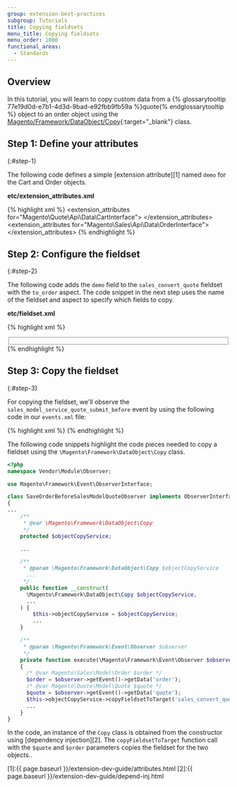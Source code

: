 ```yaml
---
group: extension-best-practices
subgroup: Tutorials
title: Copying fieldsets
menu_title: Copying fieldsets
menu_order: 1000
functional_areas:
  - Standards
---
```


## Overview

In this tutorial, you will learn to copy custom data from a {% glossarytooltip 77e19d0d-e7b1-4d3d-9bad-e92fbb9fb59a %}quote{% endglossarytooltip %} object to an order object using the [Magento/Framework/DataObject/Copy][0]{:target="_blank"} class.

## Step 1: Define your attributes
{:#step-1}

The following code defines a simple [extension attribute][1] named `demo` for the Cart and Order objects.

**etc/extension_attributes.xml**

{% highlight xml %}
<config xmlns:xsi="http://www.w3.org/2001/XMLSchema-instance" xsi:noNamespaceSchemaLocation="Api/etc/extension_attributes.xsd">
  <extension_attributes for="Magento\Quote\Api\Data\CartInterface">
    <attribute code="demo" type="string" />
  </extension_attributes>
  <extension_attributes for="Magento\Sales\Api\Data\OrderInterface">
      <attribute code="demo" type="string" />
  </extension_attributes>
</config>
{% endhighlight %}

## Step 2: Configure the fieldset
{:#step-2}

The following code adds the `demo` field to the `sales_convert_quote` fieldset with the `to_order` aspect.
The code snippet in the next step uses the name of the fieldset and aspect to specify which fields to copy.

**etc/fieldset.xml**

{% highlight xml %}
<config xmlns:xsi="http://www.w3.org/2001/XMLSchema-instance" xsi:noNamespaceSchemaLocation="DataObject/etc/fieldset.xsd">
  <scope id="global">
    <fieldset id="sales_convert_quote">
      <field name="demo">
        <aspect name="to_order" />
      </field>
    </fieldset>
  </scope>
</config>
{% endhighlight %}

## Step 3: Copy the fieldset
{:#step-3}

For copying the fieldset, we'll observe the `sales_model_service_quote_submit_before` event by using the following code in our `events.xml` file:

{% highlight xml %}
<config xmlns:xsi="http://www.w3.org/2001/XMLSchema-instance" xsi:noNamespaceSchemaLocation="urn:magento:framework:Event/etc/events.xsd">
    <event name="sales_model_service_quote_submit_before">
        <observer name="[vendor]_[module]_sales_model_service_quote_submit_before" instance="Vendor\Module\Observer\SaveOrderBeforeSalesModelQuoteObserver" />
    </event>
</config>
{% endhighlight %}

The following code snippets highlight the code pieces needed to copy a fieldset using the `\Magento\Framework\DataObject\Copy` class.

```php
<?php
namespace Vendor\Module\Observer;

use Magento\Framework\Event\ObserverInterface;

class SaveOrderBeforeSalesModelQuoteObserver implements ObserverInterface
{
...
    /**
     * @var \Magento\Framework\DataObject\Copy
     */
    protected $objectCopyService;

    ...

    /**
     * @param \Magento\Framework\DataObject\Copy $objectCopyService
      ...
     */
    public function __construct(
      \Magento\Framework\DataObject\Copy $objectCopyService,
      ...
    ) {
        $this->objectCopyService = $objectCopyService;
        ...
    }

    /**
     * @param \Magento\Framework\Event\Observer $observer
     */
    private function execute(\Magento\Framework\Event\Observer $observer)
    {
      /* @var Magento\Sales\Model\Order $order */
      $order = $observer->getEvent()->getData('order');
      /* @var Magento\Quote\Model\Quote $quote */
      $quote = $observer->getEvent()->getData('quote');
      $this->objectCopyService->copyFieldsetToTarget('sales_convert_quote', 'to_order', $quote, $order);
      ...
    }
}

```


In the code, an instance of the `Copy` class is obtained from the constructor using [dependency injection][2].
The `copyFieldsetToTarget` function call with the `$quote` and `$order` parameters copies the fieldset for the two objects..

[0]:{{site.mage2bloburl}}2.0/lib/internal/Magento/Framework/DataObject/Copy.php
[1]:{{ page.baseurl }}/extension-dev-guide/attributes.html
[2]:{{ page.baseurl }}/extension-dev-guide/depend-inj.html
